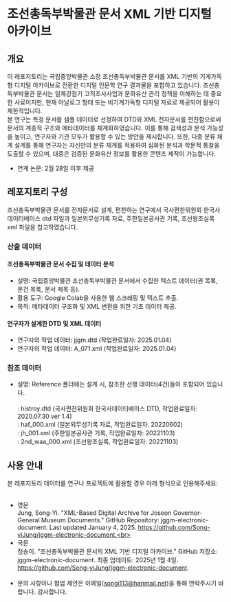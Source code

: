 # 조선총독부박물관 문서 XML 기반 디지털 아카이브

## 개요 

이 레포지토리는 국립중앙박물관 소장 조선총독부박물관 문서를 XML 기반의 기계가독형 디지털 아카이브로 전환한 디지털 인문학 연구 결과물을 포함하고 있습니다. 조선총독부박물관 문서는 일제강점기 고적조사사업과 문화유산 관리 정책을 이해하는 데 중요한 사료이지만, 현재 아날로그 형태 또는 비기계가독형 디지털 자료로 제공되어 활용이 제한적입니다. <br>
본 연구는 특정 문서를 샘플 데이터로 선정하여 DTD와 XML 전자문서를 편찬함으로써 문서의 계층적 구조와 메타데이터를 체계화하였습니다. 이를 통해 검색성과 분석 가능성을 높이고, 연구자와 기관 모두가 활용할 수 있는 방안을 제시합니다. 또한, 다중 분류 체계 설계를 통해 연구자는 자신만의 분류 체계를 적용하여 심화된 분석과 학문적 통찰을 도출할 수 있으며, 대중은 검증된 문화유산 정보를 활용한 콘텐츠 제작이 가능합니다.<br>
- 연계 논문: 2월 28일 이후 제공

## 레포지토리 구성

조선총독부박물관 문서를 전자문서로 설계, 편찬하는 연구에서 국사편찬위원회 한국사데이터베이스 dtd 파일과 일본외무성기록 자료, 주한일본공사관 기록, 조선왕조실록 xml 파일을 참고하였습니다.   

### 산출 데이터 

#### 조선총독부박물관 문서 수집 및 데이터 분석
- 설명: 국립중앙박물관 조선총독부박물관 문서에서 수집한 텍스트 데이터(권 목록, 문건 목록, 문서 제목 등).<br>
- 활용 도구: Google Colab을 사용한 웹 스크래핑 및 텍스트 추출.<br>
- 목적: 메타데이터 구조화 및 XML 변환을 위한 기초 데이터 제공.<br>

#### 연구자가 설계한 DTD 및 XML 데이터
- 연구자의 작업 데이터: jjgm.dtd (작업완료일자: 2025.01.04)<br>
- 연구자의 작업 데이터: A_071.xml (작업완료일자: 2025.01.04)<br>

### 참조 데이터

- 설명: Reference 폴더에는 설계 시, 참조한 선행 데이터(4건)들이 포함되어 있습니다.<br>
<br> : histroy.dtd (국사편찬위원회 한국사데이터베이스 DTD, 작업완료일자: 2020.07.30 ver 1.4)
<br> : haf_000.xml (일본외무성기록 자료, 작업완료일자: 20220602)
<br> : jh_001.xml (주한일본공사관 기록, 작업완료일자: 20221103)
<br> : 2nd_waa_000.xml (조선왕조실록, 작업완료일자: 20221103)

## 사용 안내

본 레포지토리 데이터를 연구나 프로젝트에 활용할 경우 아래 형식으로 인용해주세요:<br><br>

- 영문<br>
Jung, Song-Yi. "XML-Based Digital Archive for Joseon Governor-General Museum Documents." GitHub Repository: jggm-electronic-document. Last updated January 4, 2025. https://github.com/Song-yiJung/jggm-electronic-document.<br>
- 국문<br>
정송이. "조선총독부박물관 문서의 XML 기반 디지털 아카이브." GitHub 저장소: jggm-electronic-document. 최종 업데이트: 2025년 1월 4일. https://github.com/Song-yiJung/jggm-electronic-document.
<br><br>
- 문의 사항이나 협업 제안은 이메일(songi113@hanmail.net)을 통해 연락주시기 바랍니다. 감사합니다.



